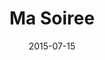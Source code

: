 ---
layout: cassette
artist: "Jay P Nalei ft. Janeth Barako, Kevsquare &amp; Metoxide"
title: "Ma Soiree"
permalink: /cassette/single//:title
date: 2015-07-15
cassette: "{{ site.media}}/assets/images/cassette/jayp-ma-soiree.png"
side-a: "'jayp_-_ma_soiree'"
side-b: "'jayp_-_ma_soiree'"
image_meta: "{{ site.media}}/assets/images/artwork/jayp-ma-soiree.jpg"
artist_meta: "Jay P Nalei"
title_meta: "Ma Soiree (Dj Signo Productions) ft. Janeth Barako, Kevsquare &amp; Metoxide"
categories: Single
tags: [jayp, janethbarako, kevsquare, metoxide]
icon: '<i class="demo-icon icon-cassette"></i>'
---